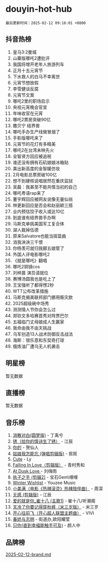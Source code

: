 # douyin-hot-hub

`最后更新时间：2025-02-12 09:16:01 +0800`

## 抖音热榜

1. 皇马3:2曼城
1. 山寨版哪吒2遭批评
1. 我国将增开老年人旅游列车
1. 正月十五元宵节
1. 下水救人的白马不幸离世
1. 元宵节想放假
1. 李雪健谈反腐
1. 元宵节文案
1. 哪吒2里的职场启示
1. 央视元宵晚会官宣
1. 年味收官在元宵
1. 哪吒2票房突破90亿
1. 撒贝宁 结界兽
1. 哪吒手办生产线做冒烟了
1. 手影版哪吒来了
1. 元宵节的花灯有多精美
1. 哪吒2在台湾未映先火
1. 全智贤方回应被追税
1. 谁还没有拥有石矶娘娘冰箱贴
1. 美出新高度的金智媛仿妆
1. 2月电影总票房破100亿
1. 想不到硬核说唱居然在重庆监狱
1. 吴磊：我甚至不能共情当初的自己
1. 哪吒粤语rap来了
1. 董宇辉回应被网友说像无量仙翁
1. 林更新回应是否会和赵丽颖三搭
1. 业内预估饺子收入或达10亿
1. 到底谁有结界兽手办啊
1. 马斯克单挑美国军工复合体
1. 湖人裁掉伍德
1. 原来Salvatore也能当摇篮曲
1. 消我泱泱三千恨
1. 你杨羡可就归我郦五娘管了
1. 外国人评电影哪吒2
1. 《就是哪吒》翻唱
1. 哪吒2铜镜cos
1. 刘梓晨 演员请就位
1. 赛博汤圆我也是吃上了
1. 王宝强听了都得愣2秒
1. WTT公布改革措施
1. 马斯克揭美联邦部门挪用赈灾款
1. 2025超级碗中场秀
1. 测测情人节你会怎么过
1. 郑钦文多哈赛首秀对阵贾巴尔
1. 五福临门丈母娘成人生赢家
1. 我命由我不由天挑战
1. 乌军创造13人战术防御反击战法
1. 海斯：很乐意和东契奇打球
1. 俄炼油厂遭乌无人机袭击

## 明星榜

暂无数据

## 直播榜

暂无数据

## 音乐榜

1. [消散对白(圆梦版)](https://sf5-hl-cdn-tos.douyinstatic.com/obj/tos-cn-ve-2774/og4jB5I5IizzoZVAAAzWgBMAsMDWoArfwBOiFs) - 丁禹兮
1. [锈（给你的情诗生了锈）](https://sf5-hl-cdn-tos.douyinstatic.com/obj/tos-cn-ve-2774/o8a1PBtVqIYbPEGK6e5A4egedVMdm3fCIz6bbE) - 江辰
1. [你的](https://sf5-hl-cdn-tos.douyinstatic.com/obj/tos-cn-ve-2774/oYuIeKf42jB7sEV6B2upMdpYAgfrQWj0FeRegh) - 贺仙人
1. [姑娘我怎能忘 (弹唱剪辑版)](https://sf3-cdn-tos.douyinstatic.com/obj/tos-cn-ve-2774/okamwrBGEMz6illuEofAsMV4yzF5tVWbBiA5AI) - 抠抠
1. [Cute](https://sf5-hl-cdn-tos.douyinstatic.com/obj/tos-cn-ve-2774/o4IbIzHWKAAB4wsS5qMBRiiAlEBGTpQRNfFvuo) - Ly
1. [Falling In Love（剪辑版）](https://sf5-hl-cdn-tos.douyinstatic.com/obj/tos-cn-ve-2774/o8ajpA8zzgBPahbBIO8AcKGBLJezFCRd1wfP9f) - 青村秀和
1. [ At Dusk  Love ](https://sf5-hl-cdn-tos.douyinstatic.com/obj/tos-cn-ve-2774/o8CrpCf5CaYgI4ZrtQgMQAFEfuGqNnRSDQAPBc) - 刘嗨雨
1. [执子之手 (剪辑2)](https://sf5-hl-cdn-tos.douyinstatic.com/obj/tos-cn-ve-2774/oUoZLQjCc31XzqsBnBQUNgeKtYPBcgbFDwtfcu) - 宝石Gem\哩哩
1. [Winter Wishlist](https://sf5-hl-cdn-tos.douyinstatic.com/obj/tos-cn-ve-2774/oIIgUOeamCFCVAzxN6MFRLIBlLGpUqQxeeHrLE) - Youzee Music
1. [小美满（电影《热辣滚烫》热辣陪伴曲）](https://sf5-hl-cdn-tos.douyinstatic.com/obj/tos-cn-ve-2774/o0GAn2lSgfZIDUgtevCGDQYnFg4CwnrBaxbTZL) - 周深
1. [无感 (剪辑版)](https://sf5-hl-cdn-tos.douyinstatic.com/obj/tos-cn-ve-2774/o0eIsUzJBDlQaQFC5OFlgbMEZC1TFYBftOBn6p) - 江辰
1. [爱的就是你_崔十八 (主歌1)](https://sf5-hl-cdn-tos.douyinstatic.com/obj/tos-cn-ve-2774/oI5BO5DhFZ6UTcNCnZaOCBLtZ7WIMQGfgnXf5E) - 崔十八/听潮阁
1. [天冷了你要记得穿秋裤（米三岁版）](https://sf5-hl-cdn-tos.douyinstatic.com/obj/tos-cn-ve-2774/oQlIwVIDWiZ6BQilAorS7MA0AgCkQDvcZAdm1) - 米三岁
1. [开心往前飞（开心超人联盟主题曲）](https://sf5-hl-cdn-tos.douyinstatic.com/obj/tos-cn-ve-2774/9d8fb7c82cf1421fb93a9fe925275e0a) - VIVI
1. [春娇与志明](https://sf5-hl-cdn-tos.douyinstatic.com/obj/tos-cn-ve-2774/e530d8fceb7044b39707d7f9ff54add1) - 街道办,欧阳耀莹
1. [只你(直到幸福能触手可及)](https://sf5-hl-cdn-tos.douyinstatic.com/obj/tos-cn-ve-2774/o0lBkRDzFTeaVSUz3ZZSCBVtZ5DIMQGfgmEAuE) - 颜人中

## 品牌榜

[2025-02-12-brand.md](2025-02-12-brand.md)
